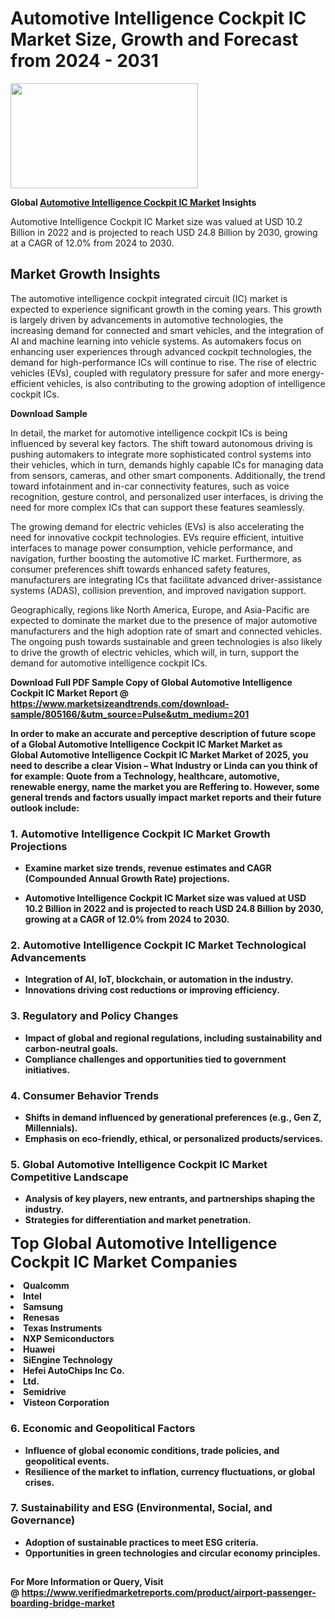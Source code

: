<H1>Automotive Intelligence Cockpit IC Market Size, Growth and Forecast from 2024 - 2031</H1><img class="aligncenter size-medium wp-image-584254" src="https://thirdeyenews.in/wp-content/uploads/2024/09/Global-Market-Research-300x168.jpeg" alt="" width="300" height="168" /><p><strong>Global&nbsp;<a href="https://www.marketsizeandtrends.com/download-sample/805166/&amp;utm_source=Pulse&amp;utm_medium=201">Automotive Intelligence Cockpit IC Market</a> Insights</strong></p><p>Automotive Intelligence Cockpit IC Market size was valued at USD 10.2 Billion in 2022 and is projected to reach USD 24.8 Billion by 2030, growing at a CAGR of 12.0% from 2024 to 2030.</p><p><h2>Market Growth Insights</h2> <p>The automotive intelligence cockpit integrated circuit (IC) market is expected to experience significant growth in the coming years. This growth is largely driven by advancements in automotive technologies, the increasing demand for connected and smart vehicles, and the integration of AI and machine learning into vehicle systems. As automakers focus on enhancing user experiences through advanced cockpit technologies, the demand for high-performance ICs will continue to rise. The rise of electric vehicles (EVs), coupled with regulatory pressure for safer and more energy-efficient vehicles, is also contributing to the growing adoption of intelligence cockpit ICs.</p> <p><strong>Download Sample</strong></p> <p>In detail, the market for automotive intelligence cockpit ICs is being influenced by several key factors. The shift toward autonomous driving is pushing automakers to integrate more sophisticated control systems into their vehicles, which in turn, demands highly capable ICs for managing data from sensors, cameras, and other smart components. Additionally, the trend toward infotainment and in-car connectivity features, such as voice recognition, gesture control, and personalized user interfaces, is driving the need for more complex ICs that can support these features seamlessly.</p> <p>The growing demand for electric vehicles (EVs) is also accelerating the need for innovative cockpit technologies. EVs require efficient, intuitive interfaces to manage power consumption, vehicle performance, and navigation, further boosting the automotive IC market. Furthermore, as consumer preferences shift towards enhanced safety features, manufacturers are integrating ICs that facilitate advanced driver-assistance systems (ADAS), collision prevention, and improved navigation support.</p> <p>Geographically, regions like North America, Europe, and Asia-Pacific are expected to dominate the market due to the presence of major automotive manufacturers and the high adoption rate of smart and connected vehicles. The ongoing push towards sustainable and green technologies is also likely to drive the growth of electric vehicles, which will, in turn, support the demand for automotive intelligence cockpit ICs.</p> <p><strong></p><p><span class=""><strong>Download Full PDF Sample Copy of Global Automotive Intelligence Cockpit IC Market Report</strong> @ <a href="https://www.marketsizeandtrends.com/download-sample/805166/&amp;utm_source=Pulse&amp;utm_medium=201" target="_blank">https://www.marketsizeandtrends.com/download-sample/805166/&amp;utm_source=Pulse&amp;utm_medium=201</a></span></p><p>In order to make an accurate and perceptive description of future scope of a Global&nbsp;Automotive Intelligence Cockpit IC Market Market as Global&nbsp;Automotive Intelligence Cockpit IC Market Market of 2025, you need to describe a clear Vision &ndash; What Industry or Linda can you think of for example: Quote from a Technology, healthcare, automotive, renewable energy, name the market you are Reffering to. However, some general trends and factors usually impact market reports and their future outlook include:</p><h3>1.&nbsp;<strong>Automotive Intelligence Cockpit IC Market Growth Projections</strong></h3><ul><li>Examine market size trends, revenue estimates and CAGR (Compounded Annual Growth Rate) projections.</li><li><p>Automotive Intelligence Cockpit IC Market size was valued at USD 10.2 Billion in 2022 and is projected to reach USD 24.8 Billion by 2030, growing at a CAGR of 12.0% from 2024 to 2030.</p></li></ul><h3>2.&nbsp;<strong>Automotive Intelligence Cockpit IC Market Technological Advancements</strong></h3><ul><li>Integration of AI, IoT, blockchain, or automation in the industry.</li><li>Innovations driving cost reductions or improving efficiency.</li></ul><h3>3.&nbsp;<strong>Regulatory and Policy Changes</strong></h3><ul><li>Impact of global and regional regulations, including sustainability and carbon-neutral goals.</li><li>Compliance challenges and opportunities tied to government initiatives.</li></ul><h3>4.&nbsp;<strong>Consumer Behavior Trends</strong></h3><ul><li>Shifts in demand influenced by generational preferences (e.g., Gen Z, Millennials).</li><li>Emphasis on eco-friendly, ethical, or personalized products/services.</li></ul><h3>5.&nbsp;<strong>Global Automotive Intelligence Cockpit IC Market Competitive Landscape</strong></h3><ul><li>Analysis of key players, new entrants, and partnerships shaping the industry.</li><li>Strategies for differentiation and market penetration.</li></ul><p data-pm-slice="1 1 []"><span style="color: inherit; font-family: inherit; font-size: 25px;">Top Global Automotive Intelligence Cockpit IC Market Companies</span></p><div class="" data-test-id=""><p><li>Qualcomm</li><li> Intel</li><li> Samsung</li><li> Renesas</li><li> Texas Instruments</li><li> NXP Semiconductors</li><li> Huawei</li><li> SiEngine Technology</li><li> Hefei AutoChips Inc Co.</li><li> Ltd.</li><li> Semidrive</li><li> Visteon Corporation</li></p></div><h3>6.&nbsp;<strong>Economic and Geopolitical Factors</strong></h3><ul><li>Influence of global economic conditions, trade policies, and geopolitical events.</li><li>Resilience of the market to inflation, currency fluctuations, or global crises.</li></ul><h3>7.&nbsp;<strong>Sustainability and ESG (Environmental, Social, and Governance)</strong></h3><ul><li>Adoption of sustainable practices to meet ESG criteria.</li><li>Opportunities in green technologies and circular economy principles.</li></ul><h2><strong style="font-size: 14px;">For More Information or Query, Visit @&nbsp;</strong><a style="background-color: #ffffff; font-size: 14px;" href="https://www.marketsizeandtrends.com/report/automotive-intelligence-cockpit-ic-market/" target="_blank">https://www.verifiedmarketreports.com/product/airport-passenger-boarding-bridge-market</a></h2>
